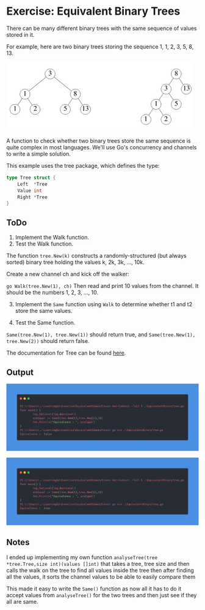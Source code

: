 # Exercise: Equivalent Binary Trees
There can be many different binary trees with the same sequence of values stored in it.

For example, here are two binary trees storing the sequence 1, 1, 2, 3, 5, 8, 13.

![Tree.png](assets/tree.png)

A function to check whether two binary trees store the same sequence is quite complex in most languages. We'll use Go's concurrency and channels to write a simple solution.

This example uses the tree package, which defines the type:

```go
type Tree struct {
    Left  *Tree
    Value int
    Right *Tree
}
```
## ToDo
1. Implement the Walk function.
2. Test the Walk function.

The function `tree.New(k)` constructs a randomly-structured (but always sorted) binary tree holding the values k, 2k, 3k, ..., 10k.

Create a new channel ch and kick off the walker:

`go Walk(tree.New(1), ch)`
Then read and print 10 values from the channel. It should be the numbers 1, 2, 3, ..., 10.

3. Implement the `Same` function using `Walk` to determine whether t1 and t2 store the same values.

4. Test the Same function.

`Same(tree.New(1), tree.New(1))` should return true, and `Same(tree.New(1), tree.New(2))` should return false.

The documentation for Tree can be found [here](https://godoc.org/golang.org/x/tour/tree#Tree).

## Output
![Output Not Equal](assets/OutputNotEqual.png)

![Output Are Equal](assets/OutputAreEqual.png)

## Notes
I ended up implementing my own function `analyseTree(tree *tree.Tree,size int)(values []int)` 
that takes a tree, tree size and then calls the walk on the tree to find all values inside the tree
then after finding all the values, it sorts the channel values to be able to easily compare them

This made it easy to write the `Same()` function as now all it has to do it accept values from 
`analyseTree()` for the two trees and then just see if they all are same.